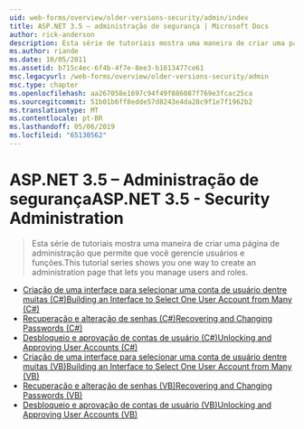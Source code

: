 ```yaml
---
uid: web-forms/overview/older-versions-security/admin/index
title: ASP.NET 3.5 – administração de segurança | Microsoft Docs
author: rick-anderson
description: Esta série de tutoriais mostra uma maneira de criar uma página de administração que permite que você gerencie usuários e funções.
ms.author: riande
ms.date: 10/05/2011
ms.assetid: b715c4ec-6f4b-4f7e-8ee3-b1613477ce61
msc.legacyurl: /web-forms/overview/older-versions-security/admin
msc.type: chapter
ms.openlocfilehash: aa267058e1697c94f49f886087f769e3fcac25ca
ms.sourcegitcommit: 51b01b6ff8edde57d8243e4da28c9f1e7f1962b2
ms.translationtype: MT
ms.contentlocale: pt-BR
ms.lasthandoff: 05/06/2019
ms.locfileid: "65130562"
---
```

# <a name="aspnet-35---security-administration"></a><span data-ttu-id="26006-103">ASP.NET 3.5 – Administração de segurança</span><span class="sxs-lookup"><span data-stu-id="26006-103">ASP.NET 3.5 - Security Administration</span></span>

> <span data-ttu-id="26006-104">Esta série de tutoriais mostra uma maneira de criar uma página de administração que permite que você gerencie usuários e funções.</span><span class="sxs-lookup"><span data-stu-id="26006-104">This tutorial series shows you one way to create an administration page that lets you manage users and roles.</span></span>

- [<span data-ttu-id="26006-105">Criação de uma interface para selecionar uma conta de usuário dentre muitas (C#)</span><span class="sxs-lookup"><span data-stu-id="26006-105">Building an Interface to Select One User Account from Many (C#)</span></span>](building-an-interface-to-select-one-user-account-from-many-cs.md)
- [<span data-ttu-id="26006-106">Recuperação e alteração de senhas (C#)</span><span class="sxs-lookup"><span data-stu-id="26006-106">Recovering and Changing Passwords (C#)</span></span>](recovering-and-changing-passwords-cs.md)
- [<span data-ttu-id="26006-107">Desbloqueio e aprovação de contas de usuário (C#)</span><span class="sxs-lookup"><span data-stu-id="26006-107">Unlocking and Approving User Accounts (C#)</span></span>](unlocking-and-approving-user-accounts-cs.md)
- [<span data-ttu-id="26006-108">Criação de uma interface para selecionar uma conta de usuário dentre muitas (VB)</span><span class="sxs-lookup"><span data-stu-id="26006-108">Building an Interface to Select One User Account from Many (VB)</span></span>](building-an-interface-to-select-one-user-account-from-many-vb.md)
- [<span data-ttu-id="26006-109">Recuperação e alteração de senhas (VB)</span><span class="sxs-lookup"><span data-stu-id="26006-109">Recovering and Changing Passwords (VB)</span></span>](recovering-and-changing-passwords-vb.md)
- [<span data-ttu-id="26006-110">Desbloqueio e aprovação de contas de usuário (VB)</span><span class="sxs-lookup"><span data-stu-id="26006-110">Unlocking and Approving User Accounts (VB)</span></span>](unlocking-and-approving-user-accounts-vb.md)
